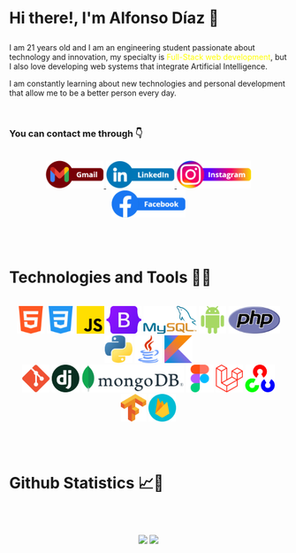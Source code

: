 # <p>Hi there!, I'm Alfonso Díaz 👋</p>
<p>I am 21 years old and I am an engineering student passionate about technology and innovation, my specialty is <span style="color:yellow">Full-Stack web development</span>, but I also love developing web systems that integrate Artificial Intelligence.</p>
  
<p>I am constantly learning about new technologies and personal development that allow me to be a better person every day.</p>

<br>

### <p>You can contact me through 👇</p>

<br>

<div align="center">
  <a href="mailto:alfonsodiazc.09@gmail.com?subject=I%20saw%20your%20Github%20profile" target="_blank">
    <img src="Social-Media/gmail.png" height="50">
  </a>
  <a href="https://www.linkedin.com/in/alfonsodiazc09/" target="_blank">
    <img src="Social-Media/linkedIn.png" height="50">
  </a>
  <a href="https://www.instagram.com/alfonsodiazc.09/" target="_blank">
    <img src="Social-Media/instagram.png" height="50">
  </a>
  <a href="https://www.facebook.com/AlfonsoDiazC.09/" target="_blank">
    <img src="Social-Media/facebook.png" height="50">
  </a>
</div>


<br><br>

# Technologies and Tools 🚀✨

<br>

<div align="center">
  <img src="Skills/html-5.png" height="50">
  <img src="Skills/css-3.png" height="50">
  <img src="Skills/js.png" height="50">
  <img src="Skills/bootstrap.png" height="50">
  <img src="Skills/mysql.png" height="50">
  <img src="Skills/androide.png" height="50">
  <img src="Skills/php.png" height="50">
  <img src="Skills/python.png" height="50">
  <img src="Skills/java.png" height="50">
  <img src="Skills/kotlin.png" height="50">
</div>

<div align="center">
  <img src="Skills/git.png" height="50">
  <img src="Skills/django.png" height="50">
  <img src="Skills/mongodb.png" height="50">
  <img src="Skills/figma.png" height="50">
  <img src="Skills/laravel.png" height="50">  
  <img src="Skills/opencv.png" height="50">
  <img src="Skills/tensorflowpng.png" height="50">
  <img src="Skills/firebase.png" height="50">
</div>


<br><br>

# Github Statistics 📈🧠

<br><br>

<p align="center">
  <img src="https://github-readme-stats.vercel.app/api?username=AlfonsoDiaz09&show_icons=true&theme=merko&line_height=27&hide=contribs">
  <img src= "https://github-readme-stats.vercel.app/api/top-langs/?username=AlfonsoDiaz09&theme=merko">  
</p>


